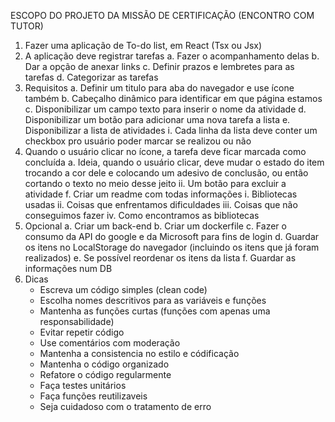 ESCOPO DO PROJETO DA MISSÃO DE CERTIFICAÇÃO (ENCONTRO COM TUTOR)

1. Fazer uma aplicação de To-do list, em React (Tsx ou Jsx)
2. A aplicação deve registrar tarefas
   a. Fazer o acompanhamento delas
   b. Dar a opção de anexar links
   c. Definir prazos e lembretes para as tarefas
   d. Categorizar as tarefas
3. Requisitos
   a. Definir um titulo para aba do navegador e use ícone também
   b. Cabeçalho dinâmico para identificar em que página estamos
   c. Disponibilizar um campo texto para inserir o nome da atividade
   d. Disponibilizar um botão para adicionar uma nova tarefa a lista
   e. Disponibilizar a lista de atividades
   i. Cada linha da lista deve conter um checkbox pro usuário poder marcar se realizou ou não
4. Quando o usuário clicar no ícone, a tarefa deve ficar marcada como concluída
   a. Ideia, quando o usuário clicar, deve mudar o estado do item trocando a cor dele e colocando um adesivo de conclusão, ou então cortando o texto no meio desse jeito
   ii. Um botão para excluir a atividade
   f. Criar um readme com todas informações
   i. Bibliotecas usadas
   ii. Coisas que enfrentamos dificuldades
   iii. Coisas que não conseguimos fazer
   iv. Como encontramos as bibliotecas
5. Opcional
   a. Criar um back-end
   b. Criar um dockerfile
   c. Fazer o consumo da API do google e da Microsoft para fins de login
   d. Guardar os itens no LocalStorage do navegador (incluindo os itens que já foram realizados)
   e. Se possível reordenar os itens da lista
   f. Guardar as informações num DB
6. Dicas
   - Escreva um código simples (clean code)
   - Escolha nomes descritivos para as variáveis e funções
   - Mantenha as funções curtas (funções com apenas uma responsabilidade)
   - Evitar repetir código
   - Use comentários com moderação
   - Mantenha a consistencia no estilo e códificação
   - Mantenha o código organizado
   - Refatore o código regularmente
   * Faça testes unitários
   * Faça funções reutilizaveis
   * Seja cuidadoso com o tratamento de erro
